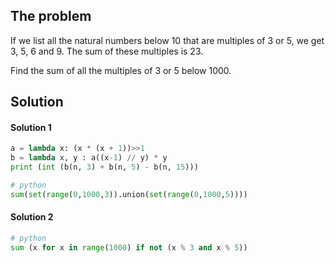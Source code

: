 ## The problem

If we list all the natural numbers below 10 that are multiples of 3 or 5, we get 3, 5, 6 and 9. The sum of these multiples is 23.

Find the sum of all the multiples of 3 or 5 below 1000.

## Solution

#### Solution 1

```python
a = lambda x: (x * (x + 1))>>1
b = lambda x, y : a((x-1) // y) * y
print (int (b(n, 3) + b(n, 5) - b(n, 15)))
```

```python
# python
sum(set(range(0,1000,3)).union(set(range(0,1000,5))))
```

#### Solution 2

```python
# python
sum (x for x in range(1000) if not (x % 3 and x % 5))
```